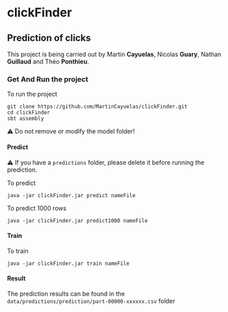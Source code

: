 # clickFinder

## Prediction of clicks

This project is being carried out by Martin **Cayuelas**, Nicolas **Guary**, Nathan **Guillaud** and Théo **Ponthieu**.

### Get And Run the project
To run the project
```shell script
git clone https://github.com/MartinCayuelas/clickFinder.git
cd clickFinder
sbt assembly
```
⚠️ Do not remove or modify the model folder!
#### Predict
⚠️ If you have a `predictions` folder, please delete it before running the prediction.

To predict 
```shell script
java -jar clickFinder.jar predict nameFile
```

To predict 1000 rows
```shell script
java -jar clickFinder.jar predict1000 nameFile
```

#### Train
To train
```shell script
java -jar clickFinder.jar train nameFile
```

#### Result
The prediction results can be found in the ```data/predictions/prediction/part-00000-xxxxxx.csv``` folder